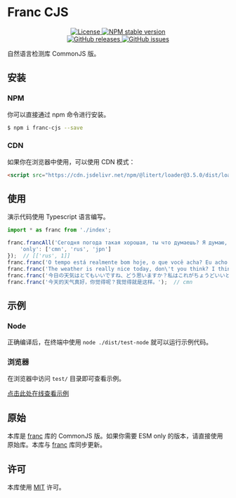 # Franc CJS

<p align="center">
    <a href="https://github.com/maiyun/franc-cjs/blob/master/LICENSE">
        <img alt="License" src="https://img.shields.io/github/license/maiyun/franc-cjs?color=blue" />
    </a>
    <a href="https://www.npmjs.com/package/franc-cjs">
        <img alt="NPM stable version" src="https://img.shields.io/npm/v/franc-cjs?color=brightgreen&logo=npm" />
    </a><br>
    <a href="https://github.com/maiyun/franc-cjs/releases">
        <img alt="GitHub releases" src="https://img.shields.io/github/v/release/maiyun/franc-cjs?color=brightgreen&logo=github" />
    </a>
    <a href="https://github.com/maiyun/franc-cjs/issues">
        <img alt="GitHub issues" src="https://img.shields.io/github/issues/maiyun/franc-cjs?color=blue&logo=github" />
    </a>
</p>

自然语言检测库 CommonJS 版。

## 安装

### NPM

你可以直接通过 npm 命令进行安装。

```sh
$ npm i franc-cjs --save
```

### CDN

如果你在浏览器中使用，可以使用 CDN 模式：

```html
<script src="https://cdn.jsdelivr.net/npm/@litert/loader@3.5.0/dist/loader.min.js?path=index&npm={'franc-cjs':'6.1.0.0'}"></script>
```

## 使用

演示代码使用 Typescript 语言编写。

```typescript
import * as franc from './index';

franc.francAll('Сегодня погода такая хорошая, ты что думаешь? Я думаю, что просто так.', {
    'only': ['cmn', 'rus', 'jpn']
});  // [['rus', 1]]
franc.franc('O tempo está realmente bom hoje, o que você acha? Eu acho que é isso.');  // por
franc.franc('The weather is really nice today, don\'t you think? I think it\'s just perfect.');  // eng
franc.franc('今日の天気はとてもいいですね、どう思いますか？私はこれがちょうどいいと思います。');  // jpn
franc.franc('今天的天气真好，你觉得呢？我觉得就是这样。');  // cmn
```

## 示例

### Node

正确编译后，在终端中使用 `node ./dist/test-node` 就可以运行示例代码。

### 浏览器

在浏览器中访问 `test/` 目录即可查看示例。

[点击此处在线查看示例](https://maiyun.github.io/franc-cjs/test/)

## 原始

本库是 [franc](https://github.com/wooorm/franc) 库的 CommonJS 版。如果你需要 ESM only 的版本，请直接使用原始库。本库与 [franc](https://github.com/wooorm/franc) 库同步更新。

## 许可

本库使用 [MIT](../LICENSE) 许可。